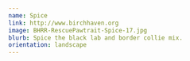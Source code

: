 ```yaml
---
name: Spice
link: http://www.birchhaven.org
image: BHRR-RescuePawtrait-Spice-17.jpg
blurb: Spice the black lab and border collie mix.
orientation: landscape
---
```

